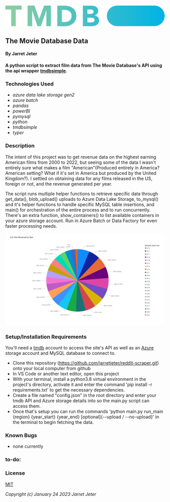 ![vizualization](./img/blue_short-8e7b30f73a4020692ccca9c88bafe5dcb6f8a62a4c6bc55cd9ba82bb2cd95f6c.svg)
## The Movie Database Data

#### By Jarret Jeter

#### A python script to extract film data from The Movie Database's API using the api wrapper [tmdbsimple](https://github.com/celiao/tmdbsimple).


### Technologies Used
* _azure data lake storage gen2_
* _azure batch_
* _pandas_
* _powerBI_
* _pymysql_
* _python_
* _tmdbsimple_
* _typer_

### Description
The intent of this project was to get revenue data on the highest earning American films from 2000 to 2022, but seeing some of the data I wasn't entirely sure what makes a film "American"(Produced entirely in America? American setting? What if it's set in America but produced by the United Kingdom?). I settled on obtaining data for any films released in the US, foreign or not, and the revenue generated per year. 

The script runs multiple helper functions to retrieve specific data through get_data(), blob_upload() uploads to Azure Data Lake Storage, to_mysql() and it's helper functions to handle specific MySQL table insertions, and main() for orchestration of the entire process and to run concurrently. There's an extra function, show_containers() to list available containers in your azure storage account. Run in Azure Batch or Data Factory for even faster processing needs.

![visualization](./img/us_movie_revenue.png)

### Setup/Installation Requirements
You'll need a [tmdb](https://www.themoviedb.org/) account to access the site's API as well as an [Azure](https://azure.microsoft.com/en-us/products/storage/data-lake-storage/) storage account and MySQL database to connect to.
* Clone this repository (https://github.com/jarretjeter/reddit-scraper.git) onto your local computer from github
* In VS Code or another text editor, open this project
* With your terminal, install a python3.8 virtual environment in the project's directory, activate it and enter the command 'pip install -r requirements.txt' to get the necessary dependencies.
* Create a file named "config.json" in the root directory and enter your tmdb API and Azure storage details into so the main.py script can access them.
* Once that's setup you can run the commands 'python main.py run_main {region} {year_start} {year_end} [optional]{--upload / --no-upload}' in the terminal to begin fetching the data.

### Known Bugs
* none currently

### to-do:


### License
[MIT](https://github.com/jarretjeter/tmdbdata/blob/main/LICENSE.txt)

_Copyright (c) January 24 2023 Jarret Jeter_